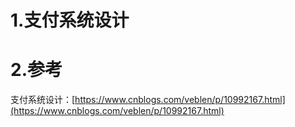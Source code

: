 # 1.支付系统设计

# 2.参考

支付系统设计：[https://www.cnblogs.com/veblen/p/10992167.html](https://www.cnblogs.com/veblen/p/10992167.html)

